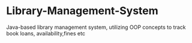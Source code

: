 # Library-Management-System
 Java-based library management system, utilizing OOP concepts to track book loans, availability,fines etc
